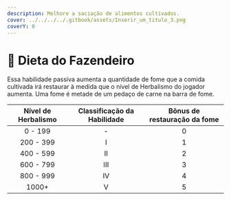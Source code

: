 ```yaml
---
description: Melhore a saciação de alimentos cultivados.
cover: ../../../../.gitbook/assets/Inserir_um_titulo_3.png
coverY: 0
---
```


# 🥦 Dieta do Fazendeiro

Essa habilidade passiva aumenta a quantidade de fome que a comida cultivada irá restaurar à medida que o nível de Herbalismo do jogador aumenta. Uma fome é metade de um pedaço de carne na barra de fome.

| Nível de Herbalismo | Classificação da Habilidade | Bônus de restauração da fome |
| :-----------------: | :-------------------------: | :--------------------------: |
|       0 - 199       |              -              |               0              |
|      200 - 399      |              I              |               1              |
|      400 - 599      |              II             |               2              |
|      600 - 799      |             III             |               3              |
|      800 - 999      |              IV             |               4              |
|        1000+        |              V              |               5              |
